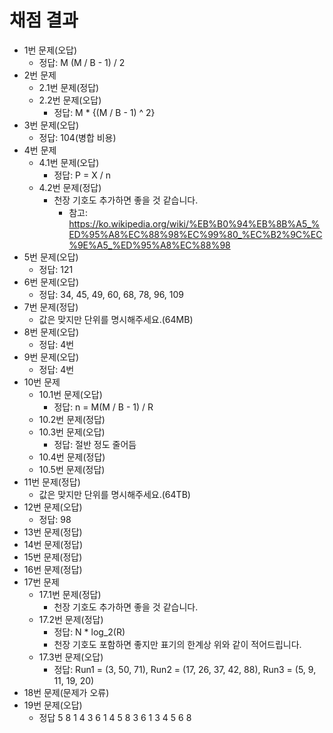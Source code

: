 # 채점 결과

- 1번 문제(오답)
    - 정답: M (M / B - 1) / 2
- 2번 문제
    - 2.1번 문제(정답)
    - 2.2번 문제(오답)
        - 정답: M * {(M / B - 1) ^ 2}
- 3번 문제(오답)
    - 정답: 104(병합 비용)
- 4번 문제
    - 4.1번 문제(오답)
        - 정답: P = X / n
    - 4.2번 문제(정답)
        - 천장 기호도 추가하면 좋을 것 같습니다.
            - 참고: https://ko.wikipedia.org/wiki/%EB%B0%94%EB%8B%A5_%ED%95%A8%EC%88%98%EC%99%80_%EC%B2%9C%EC%9E%A5_%ED%95%A8%EC%88%98
- 5번 문제(오답)
    - 정답: 121
- 6번 문제(오답)
    - 정답: 34, 45, 49, 60, 68, 78, 96, 109
- 7번 문제(정답)
    - 값은 맞지만 단위를 명시해주세요.(64MB)
- 8번 문제(오답)
    - 정답: 4번
- 9번 문제(오답)
    - 정답: 4번
- 10번 문제
    - 10.1번 문제(오답)
        - 정답: n = M(M / B - 1) / R
    - 10.2번 문제(정답)
    - 10.3번 문제(오답)
        - 정답: 절반 정도 줄어듬
    - 10.4번 문제(정답)
    - 10.5번 문제(정답)
- 11번 문제(정답)
    - 값은 맞지만 단위를 명시해주세요.(64TB)
- 12번 문제(오답)
    - 정답: 98
- 13번 문제(정답)
- 14번 문제(정답)
- 15번 문제(정답)
- 16번 문제(정답)
- 17번 문제
    - 17.1번 문제(정답)
        - 천장 기호도 추가하면 좋을 것 같습니다.
    - 17.2번 문제(정답)
        - 정답: N * log_2(R)
        - 천장 기호도 포함하면 좋지만 표기의 한계상 위와 같이 적어드립니다.
    - 17.3번 문제(오답)
        - 정답: Run1 = (3, 50, 71), Run2 = (17, 26, 37, 42, 88), Run3 = (5, 9, 11, 19, 20)
- 18번 문제(문제가 오류)
- 19번 문제(오답)
    - 정답
        5   8   1   4   3   6
        1   4   5   8   3   6
        1   3   4   5   6   8